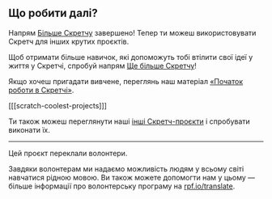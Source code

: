 ## Що робити далі?

Напрям [Більше Скретчу](https://projects.raspberrypi.org/uk-UA/pathways/more-scratch) завершено! Тепер ти можеш використовувати Скретч для інших крутих проєктів.

Щоб отримати більше навичок, які допоможуть тобі втілити свої ідеї у життя у Скретчі, спробуй напрям [Ще більше Скретчу](https://projects.raspberrypi.org/uk-UA/pathways/further-scratch)!

Якщо хочеш пригадати вивчене, переглянь наш матеріал [«Початок роботи в Скретчі»](https://projects.raspberrypi.org/uk-UA/projects/getting-started-scratch).

[[[scratch-coolest-projects]]]

Ти також можеш переглянути наші [інші Скретч-проєкти](https://projects.raspberrypi.org/uk-UA/projects?software%5B%5D=scratch&curriculum%5B%5D=%201) і спробувати виконати їх.

***

Цей проєкт переклали волонтери.

Завдяки волонтерам ми надаємо можливість людям у всьому світі навчатися рідною мовою. Ви також можете допомогти нам у цьому — більше інформації про волонтерську програму на [rpf.io/translate](https://rpf.io/translate).

